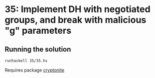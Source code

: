 # 35: Implement DH with negotiated groups, and break with malicious "g" parameters

## Running the solution

```
runhaskell 35/35.hs
```

Requires package [cryptonite](https://hackage.haskell.org/package/cryptonite)
